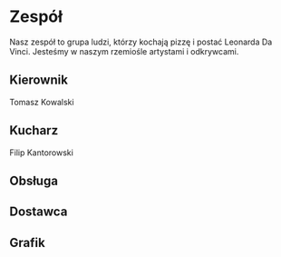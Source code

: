 # Zespół

Nasz zespół to grupa ludzi, którzy kochają pizzę i postać Leonarda Da Vinci. Jesteśmy w naszym rzemiośle artystami i odkrywcami.

## Kierownik

Tomasz Kowalski

## Kucharz

Filip Kantorowski

## Obsługa

## Dostawca

## Grafik

